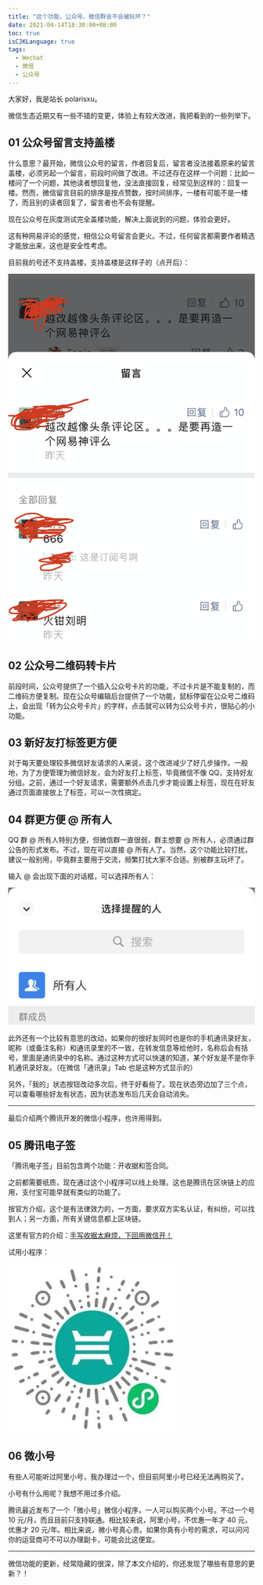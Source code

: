 ```yaml
---
title: "这个功能，公众号、微信群会不会被玩坏？"
date: 2021-04-14T18:30:00+08:00
toc: true
isCJKLanguage: true
tags: 
  - Wechat
  - 微信
  - 公众号
---
```


大家好，我是站长 polarisxu。

微信生态近期又有一些不错的变更，体验上有较大改进，我把看到的一些列举下。

## 01 公众号留言支持盖楼

什么意思？最开始，微信公众号的留言，作者回复后，留言者没法接着原来的留言盖楼，必须另起一个留言，前段时间做了改进。不过还存在这样一个问题：比如一楼问了一个问题，其他读者想回复他，没法直接回复，经常见到这样的：回复一楼。然而，微信留言目前的排序是按点赞数，按时间排序，一楼有可能不是一楼了，而且别的读者回复了，留言者也不会有提醒。

现在公众号在灰度测试完全盖楼功能，解决上面说到的问题，体验会更好。

这有种网易评论的感觉，相信公众号留言会更火。不过，任何留言都需要作者精选才能放出来，这也是安全性考虑。

目前我的号还不支持盖楼，支持盖楼是这样子的（点开后）：

![](imgs/wechat-200414-01.png)

## 02 公众号二维码转卡片

前段时间，公众号提供了一个插入公众号卡片的功能，不过卡片是不能复制的，而二维码方便复制。现在公众号编辑后台提供了一个功能，鼠标停留在公众号二维码上，会出现「转为公众号卡片」的字样，点击就可以转为公众号卡片，很贴心的小功能。

## 03 新好友打标签更方便

对于每天要处理较多微信好友请求的人来说，这个改进减少了好几步操作。一般地，为了方便管理为微信好友，会为好友打上标签，毕竟微信不像 QQ，支持好友分组。之前，通过一个好友请求，需要额外点击几步才能设置上标签，现在在好友通过页面直接放上了标签，可以一次性搞定。

## 04 群更方便 @ 所有人

QQ 群 @ 所有人特别方便，但微信群一直很弱，群主想要 @ 所有人，必须通过群公告的形式发布。不过，现在可以直接 @ 所有人了。当然，这个功能比较打扰，建议一般别用，毕竟群主要用于交流，频繁打扰大家不合适。别被群主玩坏了。

输入 @ 会出现下面的对话框，可以选择所有人：

![](imgs/wechat-200414-02.png)

此外还有一个比较有意思的改动，如果你的很好友同时也是你的手机通讯录好友，昵称（或备注名称）和通讯录里的不一致，在转发信息等给他时，名称后会有括号，里面是通讯录中的名称。通过这种方式可以快速的知道，某个好友是不是你手机通讯录好友。（在微信「通讯录」Tab 也是这种方式显示的）

另外，「我的」状态按钮改动多次后，终于好看些了。现在状态旁边加了三个点，可以查看哪些好友有状态，因为状态发布后几天会自动消失。

---

最后介绍两个腾讯开发的微信小程序，也许用得到。

## 05 腾讯电子签

「腾讯电子签」目前包含两个功能：开收据和签合同。

之前都需要纸质，现在通过这个小程序可以线上处理。这也是腾讯在区块链上的应用，支付宝可能早就有类似的功能了。

按官方介绍，这个是有法律效力的，一方面，要求双方实名认证，有纠纷，可以找到人；另一方面，所有关键信息都上区块链。

这里有官方的介绍：[手写收据太麻烦，下回用微信开！](https://mp.weixin.qq.com/s/nrFxj2kEtDOwaPmGgWW0JQ)

试用小程序：

![](imgs/wechat-200414-03.png)

## 06 微小号

有些人可能听过阿里小号，我办理过一个，但目前阿里小号已经无法再购买了。

小号有什么用呢？我想不用过多介绍。

腾讯最近发布了一个「微小号」微信小程序，一人可以购买两个小号。不过一个号 10 元/月，而且目前只支持联通。相比较来说，阿里小号，不优惠一年才 40 元，优惠才 20 元/年。相比来说，微小号真心贵。如果你真有小号的需求，可以问问你的运营商可不可以办理副卡，可能会比这便宜。

---

微信功能的更新，经常隐藏的很深，除了本文介绍的，你还发现了哪些有意思的更新？！

